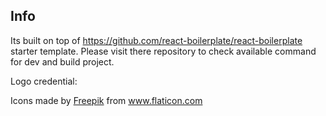## Info
Its built on top of https://github.com/react-boilerplate/react-boilerplate starter template. Please visit there repository to check available command for dev and build project.

Logo credential: <div>Icons made by <a href="https://www.flaticon.com/authors/freepik" title="Freepik">Freepik</a> from <a href="https://www.flaticon.com/" title="Flaticon">www.flaticon.com</a></div>

